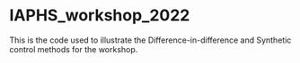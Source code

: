 # IAPHS_workshop_2022
This is the code used to illustrate the Difference-in-difference and Synthetic control methods for the workshop.
